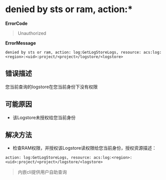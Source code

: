 # denied by sts or ram, action:*
**ErrorCode**
> Unauthorized

**ErrorMessage**
```
denied by sts or ram, action: log:GetLogStoreLogs, resource: acs:log:<region>:<uid>:project/<project>/logstore/<logstore>
```

## 错误描述
您当前查询的logstore在您当前身份下没有权限

## 可能原因
- 该Logstore未授权给您当前身份

## 解决方法
- 检查RAM权限，并授权该Logstore读权限给您当前身份，授权资源描述：
```
action: log:GetLogStoreLogs, resource: acs:log:<region>:<uid>:project/<project>/logstore/<logstore>
```
> 内嵌cli提供用户自助查询